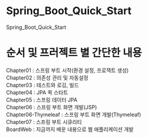 # Spring_Boot_Quick_Start
Spring_Boot_Quick_Start

# 순서 및 프러젝트 별 간단한 내용
Chapter01 : 스프링 부트 시작(환경 설정, 프로잭트 생성)<br>
Chapter02 : 의존성 관리 및 자동설정<br>
Chapter03 : 테스트와 로깅, 빌드<br>
Chapter04 : JPA 퀵 스타트<br>
Chapter05 : 스프링 데이터 JPA<br>
Chapter06 : 스프링 부트 화면 개발(JSP)<br>
Chapter06-Thymeleaf : 스프링 부트 화면 개발(Thymeleaf)<br>
Chapter07 : 스프링 부트 시큐리티<br>
BoardWeb : 지금까지 배운 내용으로 웹 애플리케이션 개발
